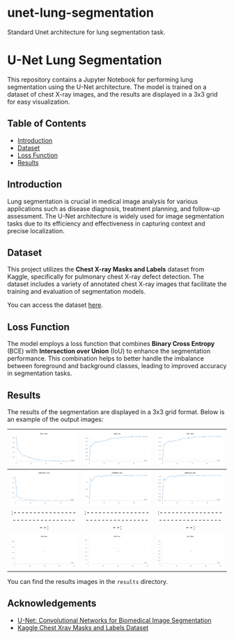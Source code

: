 # unet-lung-segmentation
Standard Unet architecture for lung segmentation task.


# U-Net Lung Segmentation

This repository contains a Jupyter Notebook for performing lung segmentation using the U-Net architecture. The model is trained on a dataset of chest X-ray images, and the results are displayed in a 3x3 grid for easy visualization.

## Table of Contents

- [Introduction](#introduction)
- [Dataset](#dataset)
- [Loss Function](#loss-function)
- [Results](#results)

## Introduction

Lung segmentation is crucial in medical image analysis for various applications such as disease diagnosis, treatment planning, and follow-up assessment. The U-Net architecture is widely used for image segmentation tasks due to its efficiency and effectiveness in capturing context and precise localization.

## Dataset

This project utilizes the **Chest X-ray Masks and Labels** dataset from Kaggle, specifically for pulmonary chest X-ray defect detection. The dataset includes a variety of annotated chest X-ray images that facilitate the training and evaluation of segmentation models.

You can access the dataset [here](https://www.kaggle.com/datasets/nikhilpandey360/chest-xray-masks-and-labels).

## Loss Function

The model employs a loss function that combines **Binary Cross Entropy** (BCE) with **Intersection over Union** (IoU) to enhance the segmentation performance. This combination helps to better handle the imbalance between foreground and background classes, leading to improved accuracy in segmentation tasks.

## Results

The results of the segmentation are displayed in a 3x3 grid format. Below is an example of the output images:

![Image 1](./results/train_loss.png) | ![Image 2](./results/train_iou.png) | ![Image 3](./results/train_dice.png)
|:----------------------------------:|:----------------------------------:|:----------------------------------:|
![Image 4](./results/validation_loss.png) | ![Image 5](./results/validation_iou.png) | ![Image 6](./results/validation_dice.png)
|:----------------------------------:|:----------------------------------:|:----------------------------------:|
![Image 7](./results/test_loss.png) | ![Image 8](./results/test_iou.png) | ![Image 9](./results/test_dice.png)

You can find the results images in the `results` directory.



## Acknowledgements

- [U-Net: Convolutional Networks for Biomedical Image Segmentation](https://arxiv.org/abs/1505.04597)
- [Kaggle Chest Xray Masks and Labels Dataset](https://www.kaggle.com/datasets/nikhilpandey360/chest-xray-masks-and-labels)

